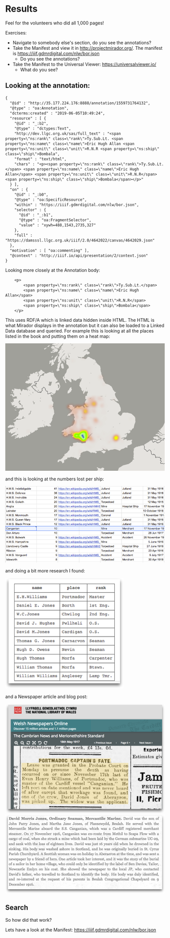 # Results

Feel for the volunteers who did all 1,000 pages!

Exercises:
 * Navigate to somebody else's section, do you see the annotations?
 * Take the Manifest and view it in http://projectmirador.org/. The manifest is https://iiif.gdmrdigital.com/nlw/bor.json
   * Do you see the annotations? 
 * Take the Manifest to the Universal Viewer: https://universalviewer.io/
   * What do you see?


## Looking at the annotation:

```
{
  "@id" : "http://35.177.224.176:8888/annotation/1559731764132",
  "@type" : "oa:Annotation",
  "dcterms:created" : "2019-06-05T10:49:24",
  "resource" : [ {
    "@id" : "_:b2",
    "@type" : "dctypes:Text",
    "http://dev.llgc.org.uk/sas/full_text" : "<span property=\"ns:rank\" class=\"rank\">Ty.Sub.Lt. <span property=\"ns:name\" class=\"name\">Eric Hugh Allan <span property=\"ns:unit\" class=\"unit\">R.N.R <span property=\"ns:ship\" class=\"ship\">Bombala",
    "format" : "text/html",
    "chars" : "<p><span property=\"ns:rank\" class=\"rank\">Ty.Sub.Lt.</span> <span property=\"ns:name\" class=\"name\">Eric Hugh Allan</span> <span property=\"ns:unit\" class=\"unit\">R.N.R</span> <span property=\"ns:ship\" class=\"ship\">Bombala</span></p>"
  } ],
  "on" : {
    "@id" : "_:b0",
    "@type" : "oa:SpecificResource",
    "within" : "https://iiif.gdmrdigital.com/nlw/bor.json",
    "selector" : {
      "@id" : "_:b1",
      "@type" : "oa:FragmentSelector",
      "value" : "xywh=488,1543,2735,327"
    },
    "full" : "https://damsssl.llgc.org.uk/iiif/2.0/4642022/canvas/4642029.json"
  },
  "motivation" : [ "oa:commenting" ],
  "@context" : "http://iiif.io/api/presentation/2/context.json"
}

```

Looking more closely at the Annotation body:

```
    <p>
        <span property=\"ns:rank\" class=\"rank\">Ty.Sub.Lt.</span>
        <span property=\"ns:name\" class=\"name\">Eric Hugh Allan</span>
        <span property=\"ns:unit\" class=\"unit\">R.N.R</span>
        <span property=\"ns:ship\" class=\"ship\">Bombala</span>
    </p>
```

This uses RDF/A which is linked data hidden inside HTML. The HTML is what Mirador displays in the annotation but it can also be loaded to a Linked Data database and queried. For example this is looking at all the places listed in the book and putting them on a heat map:

![image](../images/annos_bor_stats_map.png)  

and this is looking at the numbers lost per ship:

![image](../images/annos_bor_ships_lost.png)  

and doing a bit more research I found:

![image](../images/annos_bor_sailors_lost.png)  

and a Newspaper article and blog post:

![image](../images/annos_bor_newspaper.png)  
![image](../images/annos_bor_article.png)  

## Search

So how did that work?

Lets have a look at the Manifest: https://iiif.gdmrdigital.com/nlw/bor.json
